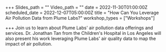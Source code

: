 +++
Slides_path = ""
Video_path = ""
date = 2022-11-30T01:00:00Z
scheduled_date = 2022-12-07T05:00:00Z
title = "How Can You Leverage Air Pollution Data from Plume Labs?"
workshop_types = ["Workshops"]

+++
Join us to learn about Plume Labs' air pollution data offerings and services. Dr. Jonathan Tan from the Children's Hospital in Los Angeles will also present his work leveraging Plume Labs' air quality data to map the impact of air pollution.
